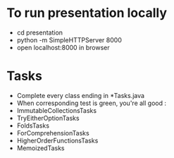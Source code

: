 # To run presentation locally
* cd presentation
* python -m SimpleHTTPServer 8000
* open localhost:8000 in browser

# Tasks
* Complete every class ending in *Tasks.java
* When corresponding test is green, you're all good :
* ImmutableCollectionsTasks
* TryEitherOptionTasks
* FoldsTasks
* ForComprehensionTasks
* HigherOrderFunctionsTasks
* MemoizedTasks
